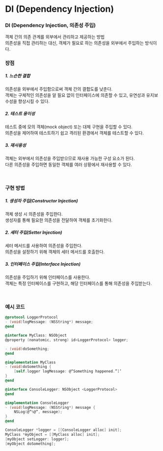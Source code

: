 # DI (Dependency Injection)

### DI (Dependency Injection, 의존성 주입)
객체 간의 의존 관계를 외부에서 관리하고 제공하는 방법<br>
의존성을 직접 관리하는 대신, 객체가 필요로 하는 의존성을 외부에서 주입하는 방식이다.<br>

### 장점

##### 1. 느슨한 결합
의존성을 외부에서 주입함으로써 객체 간의 결합도를 낮춘다.<br>
객체는 구체적인 의존성을 알 필요 없이 인터페이스에 의존할 수 있고, 유연성과 유지보수성을 향상시킬 수 있다.<br>

##### 2. 테스트 용이성
테스트 중에 모의 객체(mock object) 또는 대체 구현을 주입할 수 있다.<br>
의존성을 제어하여 테스트하기 쉽고 격리된 환경에서 객체를 테스트할 수 있다.<br>

##### 3. 재사용성
객체는 외부에서 의존성을 주입받으므로 재사용 가능한 구성 요소가 된다.<br>
다른 의존성을 주입하면 동일한 객체를 여러 상황에서 재사용할 수 있다.<br>

<br>

### 구현 방법

##### 1. 생성자 주입(Constructor Injection)
객체 생성 시 의존성을 주입한다.<br>
생성자를 통해 필요한 의존성을 전달하여 객체를 초기화한다.<br>

##### 2. 세터 주입(Setter Injection)
세터 메서드를 사용하여 의존성을 주입한다.<br>
의존성을 설정하기 위해 객체의 세터 메서드를 호출한다.<br>

##### 3. 인터페이스 주입(Interface Injection)
의존성을 주입하기 위해 인터페이스를 사용한다.<br>
객체는 특정 인터페이스를 구현하고, 해당 인터페이스를 통해 의존성을 주입받는다.<br>

<br>

### 예시 코드
```objective-c
@protocol LoggerProtocol
- (void)logMessage: (NSString*) message;
@end

@interface MyClass: NSObject
@property (nonatomic, strong) id<LoggerProtocol> logger;

- (void)doSomething;
@end

@implementation MyClass
- (void)doSomething {
	[self.logger logMessage: @“Something happened.”]’
}
@end

@interface ConsoleLogger: NSObject <LoggerProtocol>
@end

@implementation ConsoleLogger
- (void)logMessage: (NSString*) message {
	NSLog(@“%@“, message);
}
@end

ConsoleLogger *logger = [[ConsoleLogger alloc] init];
MyClass *myObject = [[MyClass alloc] init];
[myObject setLogger: logger];
[myObject doSomething];
```


